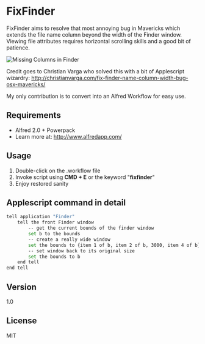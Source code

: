 FixFinder
=========

FixFinder aims to resolve that most annoying bug in Mavericks which extends the file name column beyond the width of the Finder window. Viewing file attributes requires horizontal scrolling skills and a good bit of patience.

![Missing Columns in Finder](http://d.pr/i/iHhQ+ "Finder Screenshot")

Credit goes to Christian Varga who solved this with a bit of Applescript wizardry:
http://christianvarga.com/fix-finder-name-column-width-bug-osx-mavericks/

My only contribution is to convert into an Alfred Workflow for easy use.

Requirements
----
* Alfred 2.0 + Powerpack
* Learn more at: http://www.alfredapp.com/

Usage
----

1. Double-click on the .workflow file
2. Invoke script using **CMD + E** or the keyword "**fixfinder**"
3. Enjoy restored sanity

Applescript command in detail
----

```sh
tell application "Finder"
	tell the front Finder window
		-- get the current bounds of the finder window
		set b to the bounds
		-- create a really wide window
		set the bounds to {item 1 of b, item 2 of b, 3000, item 4 of b}
		-- set window back to its original size
		set the bounds to b
	end tell
end tell
```

Version
----

1.0


License
----

MIT